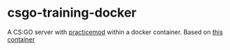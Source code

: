 # csgo-training-docker

A CS:GO server with [practicemod](https://github.com/splewis/csgo-practice-mode) within a docker container.
Based on [this container](https://github.com/kaimallea/csgo)
